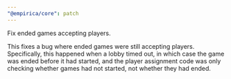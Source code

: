 ```yaml
---
"@empirica/core": patch
---
```


Fix ended games accepting players.

This fixes a bug where ended games were still accepting players. Specifically,
this happened when a lobby timed out, in which case the game was ended before
it had started, and the player assignment code was only checking whether games
had not started, not whether they had ended.
